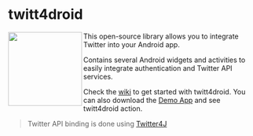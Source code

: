 twitt4droid
===========

<img src="https://dl.dropboxusercontent.com/u/1995295/img/twitt4droid/launcher-web.png" height="150px" align="left" />

This open-source library allows you to integrate Twitter into your Android app. 

Contains several Android widgets and activities to easily integrate authentication and Twitter API services.

Check the [wiki](https://github.com/dan-zx/twitt4droid/wiki) to get started with twitt4droid. You can also download the [Demo App](https://dl.dropboxusercontent.com/u/1995295/apps/twitt4droid-robosherlock-demo.apk) and see twitt4droid action.

> Twitter API binding is done using [Twitter4J](http://twitter4j.org/)